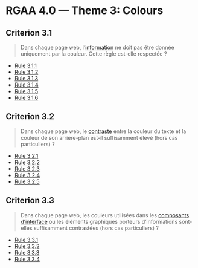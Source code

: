 # RGAA 4.0 — Theme 3: Colours

## Criterion 3.1

> Dans chaque page web, l’[information](https://www.numerique.gouv.fr/publications/rgaa-accessibilite/methode/glossaire/#information-donnee-par-la-couleur) ne doit pas être donnée uniquement par la couleur. Cette règle est-elle respectée ?

* [Rule 3.1.1](Rule-3-1-1.md)
* [Rule 3.1.2](Rule-3-1-2.md)
* [Rule 3.1.3](Rule-3-1-3.md)
* [Rule 3.1.4](Rule-3-1-4.md)
* [Rule 3.1.5](Rule-3-1-5.md)
* [Rule 3.1.6](Rule-3-1-6.md)

## Criterion 3.2

> Dans chaque page web, le [contraste](https://www.numerique.gouv.fr/publications/rgaa-accessibilite/methode/glossaire/#contraste) entre la couleur du texte et la couleur de son arrière-plan est-il suffisamment élevé (hors cas particuliers) ?

* [Rule 3.2.1](Rule-3-2-1.md)
* [Rule 3.2.2](Rule-3-2-2.md)
* [Rule 3.2.3](Rule-3-2-3.md)
* [Rule 3.2.4](Rule-3-2-4.md)
* [Rule 3.2.5](Rule-3-2-5.md)

## Criterion 3.3

> Dans chaque page web, les couleurs utilisées dans les [composants d’interface](https://www.numerique.gouv.fr/publications/rgaa-accessibilite/methode/glossaire/#composant-d-interface) ou les éléments graphiques porteurs d’informations sont-elles suffisamment contrastées (hors cas particuliers) ?

* [Rule 3.3.1](Rule-3-3-1.md)
* [Rule 3.3.2](Rule-3-3-2.md)
* [Rule 3.3.3](Rule-3-3-3.md)
* [Rule 3.3.4](Rule-3-3-4.md)


